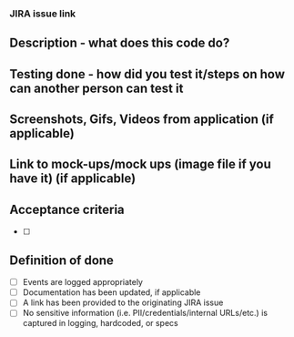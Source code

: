 ### JIRA issue link


## Description - what does this code do?


## Testing done - how did you test it/steps on how can another person can test it 


## Screenshots, Gifs, Videos from application (if applicable)


## Link to mock-ups/mock ups (image file if you have it) (if applicable)


## Acceptance criteria
- [ ]

## Definition of done
- [ ] Events are logged appropriately
- [ ] Documentation has been updated, if applicable
- [ ] A link has been provided to the originating JIRA issue
- [ ] No sensitive information (i.e. PII/credentials/internal URLs/etc.) is captured in logging, hardcoded, or specs